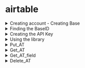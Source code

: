 # airtable


<details>
<summary>Creating account - Creating Base </summary>

<h3> 1. Go to https://airtable.com </h3>
</br>
</br> 

![login screen](/images/airtable_welcome.png)

</br>
</br>

<h3> 2. Sign in if you have an Airtable account, or Sign up to create a new account</h3>
</br>
</br> 

![sign up screen](/images/signup.png)![sign in screen](/images/signin.png)

<h3> 3. Click on Add a base and Start from scratch   </h3>     

![add base screen](/images/addbase.png)

<h3> and give it a suitable name</h3> 

![name base screen](/images/namebase.png)
        
<h3> 4. This will open up your new document . Note the names of the Table and Fields </h3>
        
![table view screen](/images/tableview.png)
</details>



<details>
  <summary>Finding the BaseID </summary>

<h3> 1. Go to https://airtable.com/api </h3>

![api welcome screen](/images/apiwelcome.png)

<h3> 2. Click on your project name to reveal the api page. Copy the BaseID and replace the "BaseID" in secrets.py with this string </h3>

![api page screen](/images/apipage.png)

</details>



<details>
  <summary>Creating the API Key</summary>


<h3> 1. Go to https://airtable.com/account and click Generate API Key</h3>

![api welcome screen](/images/apikey1.png)

<h3> 2. Copy the API Key and replace the "AirtableAPPKey" in secrets.py with this string. Do not share this string.</h3>

![api welcome screen](/images/apikey2.png)

</details>

<details>
  <summary>Using the library</summary>


<h3> 1. Edit the secrets.py file</h3>

Edit the secrets.py file by replacing BaseID and API Key from your account. Refer to the sections <i> Finding the BaseID </i> and <i> Creating API Key </i> on how to do it.

<h3> 2. Refer to demo.py file</h3>
</details>
<details>
  <summary>Put_AT</summary>

 # Put_AT adds a record in Field ("Name") in the Table ("Table 1") with the value ("Milan")
 # Table 1 is Table name
 # Name is Field name (of type one line string) and 
 # Milan is value, 
 # Function returns the record id for the updated record (useful for deleting)
          
record_id = airtable.Put_AT('Table 1','Name','Milan') 

</details>
<details>
  <summary>Get_AT</summary>

# Get_AT returns the last record from the Field ("Name") in the Table ("Table 1")
# Table 1 is Table name
# Name is Field name
a=airtable.Get_AT('Table 1','Name')   

</details>
<details>
  <summary>Get_AT_field</summary>

# Get_AT_field returns the entire list of record from the Field ("Name") in the Table ("Table 1")
# Table 1 is Table name
# Name is Field name
# value [0] is the first record , [1] is second ,[-1] is the last record and so on

array=airtable.Get_AT_field('Table 1','Name')      

</details>
<details>
  <summary>Delete_AT</summary>


# Delete_AT deletes the  record with "record_id" from the Table ("Table 1")
# Table 1 is Table name
# record_id is record id
    
c=airtable.Delete_AT('Table 1',"record_id")             

</details>
